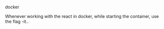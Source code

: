 docker

Whenever working with the react in docker, while starting the container, use the flag -it..
